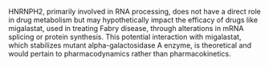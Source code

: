 HNRNPH2, primarily involved in RNA processing, does not have a direct role in drug metabolism but may hypothetically impact the efficacy of drugs like migalastat, used in treating Fabry disease, through alterations in mRNA splicing or protein synthesis. This potential interaction with migalastat, which stabilizes mutant alpha-galactosidase A enzyme, is theoretical and would pertain to pharmacodynamics rather than pharmacokinetics.